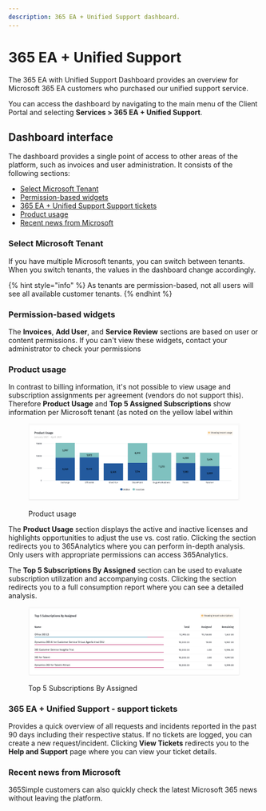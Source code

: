 ```yaml
---
description: 365 EA + Unified Support dashboard.
---
```


# 365 EA + Unified Support

The 365 EA with Unified Support Dashboard provides an overview for Microsoft 365 EA customers who purchased our unified support service.&#x20;

You can access the dashboard by navigating to the main menu of the Client Portal and selecting **Services >  365 EA + Unified Support**.

## Dashboard interface <a href="#selecting-your-tenant" id="selecting-your-tenant"></a>

The dashboard provides a single point of access to other areas of the platform, such as invoices and user administration. It consists of the following sections:

* [Select Microsoft Tenant](365-ea-+-unified-support.md#select-microsoft-tenant)
* [Permission-based widgets](365-ea-+-unified-support.md#block-bea31af0-a8d0-45a6-bd38-cdca3fe1497a)
* [365 EA + Unified Support Support tickets](365-ea-+-unified-support.md#block-b66764bf-7bc2-4c4b-8d43-8666a1d90d3c)
* [Product usage](365-ea-+-unified-support.md#block-ea488296-a0d5-4f23-b3c0-87a329f8d1bd)
* [Recent news from Microsoft](365-ea-+-unified-support.md#recent-news-from-microsoft)

### Select Microsoft Tenant

If you have multiple Microsoft tenants, you can switch between tenants. When you switch tenants, the values in the dashboard change accordingly.

{% hint style="info" %}
As tenants are permission-based, not all users will see all available customer tenants.
{% endhint %}

### Permission-based widgets <a href="#block-bea31af0-a8d0-45a6-bd38-cdca3fe1497a" id="block-bea31af0-a8d0-45a6-bd38-cdca3fe1497a"></a>

The **Invoices**, **Add User**, and **Service Review** sections are based on user or content permissions. If you can't view these widgets, contact your administrator to check your permissions

### Product usage <a href="#block-ea488296-a0d5-4f23-b3c0-87a329f8d1bd" id="block-ea488296-a0d5-4f23-b3c0-87a329f8d1bd"></a>

In contrast to billing information, it's not possible to view usage and subscription assignments per agreement (vendors do not support this). Therefore **Product Usage** and **Top 5 Assigned Subscriptions** show information per Microsoft tenant (as noted on the yellow label within

<figure><img src="../../.gitbook/assets/image (332).png" alt=""><figcaption><p>Product usage</p></figcaption></figure>

The **Product Usage** section displays the active and inactive licenses and highlights opportunities to adjust the use vs. cost ratio. Clicking the section redirects you to 365Analytics where you can perform in-depth analysis. Only users with appropriate permissions can access 365Analytics.

The **Top 5 Subscriptions By Assigned** section can be used to evaluate subscription utilization and accompanying costs. Clicking the section redirects you to a full consumption report where you can see a detailed analysis.

<figure><img src="../../.gitbook/assets/image (333).png" alt=""><figcaption><p>Top 5 Subscriptions By Assigned</p></figcaption></figure>

### 365 EA + Unified Support - support tickets <a href="#block-b66764bf-7bc2-4c4b-8d43-8666a1d90d3c" id="block-b66764bf-7bc2-4c4b-8d43-8666a1d90d3c"></a>

Provides a quick overview of all requests and incidents reported in the past 90 days including their respective status. If no tickets are logged, you can create a new request/incident. Clicking **View Tickets** redirects you to the **Help and Support** page where you can view your ticket details.

### Recent news from Microsoft

365Simple customers can also quickly check the latest Microsoft 365 news without leaving the platform.
